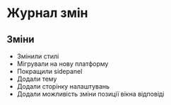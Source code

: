 # Журнал змін

## Зміни

- Змінили стилі
- Мігрували на нову платформу
- Покращили sidepanel
- Додали тему
- Додали сторінку налаштувань
- Додали можливість зміни позиції вікна відповіді